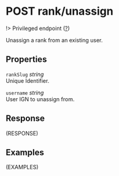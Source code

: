 # <span class="badge badge-light">POST</span> <span class="badge badge-light">rank/unassign</span>

!> Privileged endpoint ([?](privileged.md))

Unassign a rank from an existing user.

## Properties

`rankSlug` *string*  
Unique Identifier.

`username` *string*  
User IGN to unassign from.


## Response

(RESPONSE)

## Examples

(EXAMPLES)
